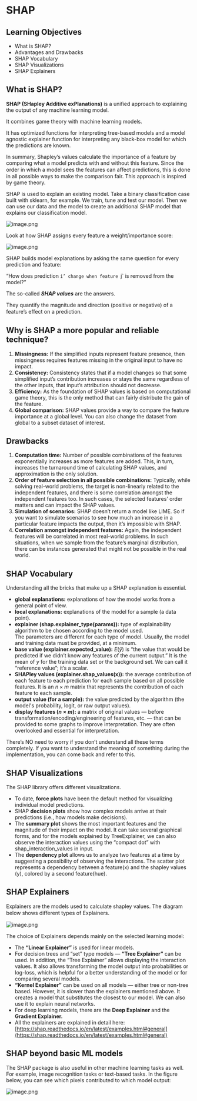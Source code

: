 # SHAP

## Learning Objectives

* What is SHAP?
* Advantages and Drawbacks
* SHAP Vocabulary
* SHAP Visualizations
* SHAP Explainers

## What is SHAP?

**SHAP (SHapley Additive exPlanations)** is a unified approach to explaining the output of any machine learning model.

It combines game theory with machine learning models.

It has optimized functions for interpreting tree-based models and a model agnostic explainer function for interpreting any black-box model for which the predictions are known.

In summary, Shapley’s values calculate the importance of a feature by comparing what a model predicts with and without this feature. Since the order in which a model sees the features can aﬀect predictions, this is done in all possible ways to make the comparison fair. This approach is inspired by game theory.

SHAP is used to explain an existing model. Take a binary classification case built with sklearn, for example. We train, tune and test our model. Then we can use our data and the model to create an additional SHAP model that explains our classification model.



![image.png](https://dphi-live.s3.amazonaws.com/media_uploads/image_8c1b23bf65e247bb9e4efaa6db0c51b8.png)




Look at how SHAP assigns every feature a weight/importance score:





![image.png](https://dphi-live.s3.amazonaws.com/media_uploads/image_63dfdaf2c6c64046890c5e57bd2c05d9.png)





SHAP builds model explanations by asking the same question for every prediction and feature:

“How does prediction `i’ change when feature `j` is removed from the model?”

The so-called _**SHAP values**_ are the answers.

They quantify the magnitude and direction (positive or negative) of a feature’s eﬀect on a prediction.

## Why is SHAP a more popular and reliable technique?

1. **Missingness:** If the simplified inputs represent feature presence, then missingness requires features missing in the original input to have no impact.
2. **Consistency:** Consistency states that if a model changes so that some simplified input’s contribution increases or stays the same regardless of the other inputs, that input’s attribution should not decrease.
3. **Efficiency:** As the foundation of SHAP values is based on computational game theory, this is the only method that can fairly distribute the gain of the feature.
4. **Global comparison:** SHAP values provide a way to compare the feature importance at a global level. You can also change the dataset from global to a subset dataset of interest.

## Drawbacks

1. **Computation time:** Number of possible combinations of the features exponentially increases as more features are added. This, in turn, increases the turnaround time of calculating SHAP values, and approximation is the only solution.
2. **Order of feature selection in all possible combinations:** Typically, while solving real-world problems, the target is non-linearly related to the independent features, and there is some correlation amongst the independent features too. In such cases, the selected features’ order matters and can impact the SHAP values.
3. **Simulation of scenarios:** SHAP doesn’t return a model like LIME. So if you want to simulate scenarios to see how much an increase in a particular feature impacts the output, then it’s impossible with SHAP.
4. **Correlation amongst independent features:** Again, the independent features will be correlated in most real-world problems. In such situations, when we sample from the feature’s marginal distribution, there can be instances generated that might not be possible in the real world.




## SHAP Vocabulary

Understanding all the bricks that make up a SHAP explanation is essential.

* **global explanations:** explanations of how the model works from a general point of view.
* **local explanations:** explanations of the model for a sample (a data point).
* **explainer (shap.explainer_type(params)):** type of explainability algorithm to be chosen according to the model used.  
The parameters are different for each type of model. Usually, the model and training data must be provided, at a minimum.
* **base value (explainer.expected_value):** $E(\hat y)$ is “the value that would be predicted if we didn’t know any features of the current output.” It is the mean of $y$ for the training data set or the background set. We can call it “reference value”; it’s a scalar.
* **SHAPley values (explainer.shap_values(x)):** the average contribution of each feature to each prediction for each sample based on all possible features. It is an $n \times m$ matrix that represents the contribution of each feature to each sample.
* **output value (for a sample):** the value predicted by the algorithm (the model's probability, logit, or raw output values).
* **display features ($n \times m$):** a matrix of original values — before transformation/encoding/engineering of features, etc. — that can be provided to some graphs to improve interpretation. They are often overlooked and essential for interpretation.

There’s NO need to worry if you don’t understand all these terms completely. If you want to understand the meaning of something during the implementation, you can come back and refer to this.





## SHAP Visualizations

The SHAP library offers different visualizations.

* To date, **force plots** have been the default method for visualizing individual model predictions.
* SHAP **decision plots** show how complex models arrive at their predictions (i.e., how models make decisions).
* The **summary plot** shows the most important features and the magnitude of their impact on the model. It can take several graphical forms, and for the models explained by TreeExplainer, we can also observe the interaction values using the “compact dot” with shap\_interaction\_values in input.
* The **dependency plot** allows us to analyze two features at a time by suggesting a possibility of observing the interactions. The scatter plot represents a dependency between a feature(x) and the shapley values (y), colored by a second feature(hue).





## SHAP Explainers

Explainers are the models used to calculate shapley values. The diagram below shows diﬀerent types of Explainers.












![image.png](https://dphi-live.s3.amazonaws.com/media_uploads/image_6da2d045111f46d58df3d0ce4a2dab04.png)









The choice of Explainers depends mainly on the selected learning model:

* The **“Linear Explainer”** is used for linear models.
* For decision trees and “set” type models — **“Tree Explainer”** can be used. In addition, the “Tree Explainer” allows displaying the interaction values. It also allows transforming the model output into probabilities or log-loss, which is helpful for a better understanding of the model or for comparing several models.
* **“Kernel Explainer”** can be used on all models — either tree or non-tree based. However, it is slower than the explainers mentioned above. It creates a model that substitutes the closest to our model. We can also use it to explain neural networks.
* For deep learning models, there are the **Deep Explainer** and the **Gradient Explainer.**
* All the explainers are explained in detail here: [https://shap.readthedocs.io/en/latest/examples.html#general](https://shap.readthedocs.io/en/latest/examples.html#general)


## SHAP beyond basic ML models

The SHAP package is also useful in other machine learning tasks as well. For example, image recognition tasks or text-based tasks. In the figure below, you can see which pixels contributed to which model output:

![image.png](https://dphi-live.s3.amazonaws.com/media_uploads/image_037717d8fd0f45c982452d5de23e771f.png)